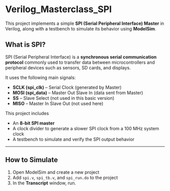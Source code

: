 # Verilog_Masterclass_SPI

This project implements a simple **SPI (Serial Peripheral Interface) Master** in Verilog, along with a testbench to simulate its behavior using **ModelSim**.

## What is SPI?

SPI (Serial Peripheral Interface) is a **synchronous serial communication protocol** commonly used to transfer data between microcontrollers and peripheral devices such as sensors, SD cards, and displays.

It uses the following main signals:
- **SCLK (spi_clk)** – Serial Clock (generated by Master)
- **MOSI (spi_data)** – Master Out Slave In (data sent from Master)
- **SS** – Slave Select (not used in this basic version)
- **MISO** – Master In Slave Out (not used here)

This project includes
- An **8-bit SPI master** 
- A clock divider to generate a slower SPI clock from a 100 MHz system clock
- A testbench to simulate and verify the SPI output behavior

---

## How to Simulate

1. Open ModelSim and create a new project
2. Add `spi.v`, `spi_tb.v`, and `spi_run.do` to the project
3. In the **Transcript** window, run.
